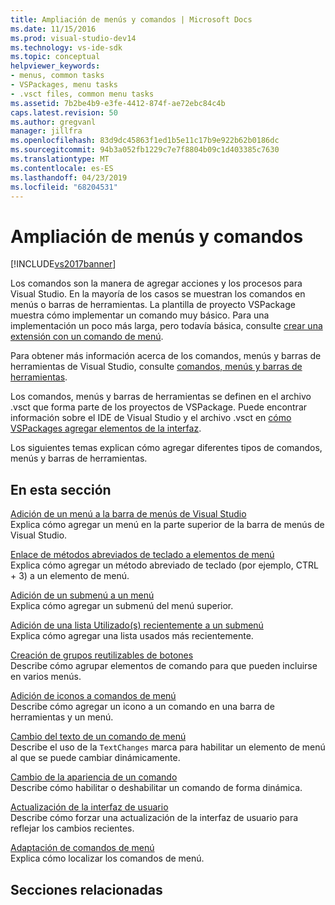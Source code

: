 ```yaml
---
title: Ampliación de menús y comandos | Microsoft Docs
ms.date: 11/15/2016
ms.prod: visual-studio-dev14
ms.technology: vs-ide-sdk
ms.topic: conceptual
helpviewer_keywords:
- menus, common tasks
- VSPackages, menu tasks
- .vsct files, common menu tasks
ms.assetid: 7b2be4b9-e3fe-4412-874f-ae72ebc84c4b
caps.latest.revision: 50
ms.author: gregvanl
manager: jillfra
ms.openlocfilehash: 83d9dc45863f1ed1b5e11c17b9e922b62b0186dc
ms.sourcegitcommit: 94b3a052fb1229c7e7f8804b09c1d403385c7630
ms.translationtype: MT
ms.contentlocale: es-ES
ms.lasthandoff: 04/23/2019
ms.locfileid: "68204531"
---
```

# <a name="extending-menus-and-commands"></a>Ampliación de menús y comandos
[!INCLUDE[vs2017banner](../includes/vs2017banner.md)]

Los comandos son la manera de agregar acciones y los procesos para Visual Studio. En la mayoría de los casos se muestran los comandos en menús o barras de herramientas. La plantilla de proyecto VSPackage muestra cómo implementar un comando muy básico. Para una implementación un poco más larga, pero todavía básica, consulte [crear una extensión con un comando de menú](../extensibility/creating-an-extension-with-a-menu-command.md).  
  
 Para obtener más información acerca de los comandos, menús y barras de herramientas de Visual Studio, consulte [comandos, menús y barras de herramientas](../extensibility/internals/commands-menus-and-toolbars.md).  
  
 Los comandos, menús y barras de herramientas se definen en el archivo .vsct que forma parte de los proyectos de VSPackage. Puede encontrar información sobre el IDE de Visual Studio y el archivo .vsct en [cómo VSPackages agregar elementos de la interfaz](../extensibility/internals/how-vspackages-add-user-interface-elements.md).  
  
 Los siguientes temas explican cómo agregar diferentes tipos de comandos, menús y barras de herramientas.  
  
## <a name="in-this-section"></a>En esta sección  
 [Adición de un menú a la barra de menús de Visual Studio](../extensibility/adding-a-menu-to-the-visual-studio-menu-bar.md)  
 Explica cómo agregar un menú en la parte superior de la barra de menús de Visual Studio.  
  
 [Enlace de métodos abreviados de teclado a elementos de menú](../extensibility/binding-keyboard-shortcuts-to-menu-items.md)  
 Explica cómo agregar un método abreviado de teclado (por ejemplo, CTRL + 3) a un elemento de menú.  
  
 [Adición de un submenú a un menú](../extensibility/adding-a-submenu-to-a-menu.md)  
 Explica cómo agregar un submenú del menú superior.  
  
 [Adición de una lista Utilizado(s) recientemente a un submenú](../extensibility/adding-a-most-recently-used-list-to-a-submenu.md)  
 Explica cómo agregar una lista usados más recientemente.  
  
 [Creación de grupos reutilizables de botones](../extensibility/creating-reusable-groups-of-buttons.md)  
 Describe cómo agrupar elementos de comando para que pueden incluirse en varios menús.  
  
 [Adición de iconos a comandos de menú](../extensibility/adding-icons-to-menu-commands.md)  
 Describe cómo agregar un icono a un comando en una barra de herramientas y un menú.  
  
 [Cambio del texto de un comando de menú](../extensibility/changing-the-text-of-a-menu-command.md)  
 Describe el uso de la `TextChanges` marca para habilitar un elemento de menú al que se puede cambiar dinámicamente.  
  
 [Cambio de la apariencia de un comando](../extensibility/changing-the-appearance-of-a-command.md)  
 Describe cómo habilitar o deshabilitar un comando de forma dinámica.  
  
 [Actualización de la interfaz de usuario](../extensibility/updating-the-user-interface.md)  
 Describe cómo forzar una actualización de la interfaz de usuario para reflejar los cambios recientes.  
  
 [Adaptación de comandos de menú](../extensibility/localizing-menu-commands.md)  
 Explica cómo localizar los comandos de menú.  
  
## <a name="related-sections"></a>Secciones relacionadas
